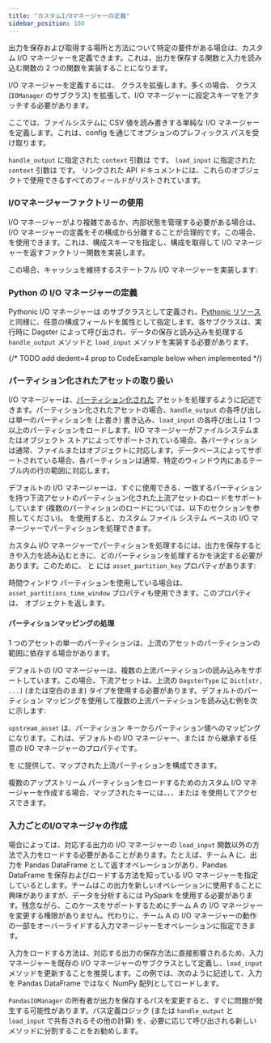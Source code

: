 ```yaml
---
title: "カスタムI/Oマネージャーの定義"
sidebar_position: 100
---
```


出力を保存および取得する場所と方法について特定の要件がある場合は、カスタム I/O マネージャーを定義できます。これは、出力を保存する関数と入力を読み込む関数の 2 つの関数を実装することになります。

I/O マネージャーを定義するには、<PyObject section="io-managers" module="dagster" object="IOManager" /> クラスを拡張します。多くの場合、<PyObject section="io-managers" module="dagster" object="ConfigurableIOManager"/> クラス (`IOManager` のサブクラス) を拡張して、I/O マネージャーに設定スキーマをアタッチする必要があります。

ここでは、ファイルシステムに CSV 値を読み書きする単純な I/O マネージャーを定義します。これは、config を通じてオプションのプレフィックス パスを受け取ります。

<CodeExample path="docs_snippets/docs_snippets/concepts/io_management/custom_io_manager.py" startAfter="start_io_manager_marker" endBefore="end_io_manager_marker" />

`handle_output` に指定された `context` 引数は <PyObject section="io-managers" module="dagster" object="OutputContext" /> です。 `load_input` に指定された `context` 引数は <PyObject section="io-managers" module="dagster" object="InputContext" /> です。 リンクされた API ドキュメントには、これらのオブジェクトで使用できるすべてのフィールドがリストされています。

### I/Oマネージャーファクトリーの使用

I/O マネージャーがより複雑であるか、内部状態を管理する必要がある場合は、I/O マネージャーの定義をその構成から分離することが合理的です。この場合、<PyObject section="io-managers" module="dagster" object="ConfigurableIOManagerFactory"/> を使用できます。これは、構成スキーマを指定し、構成を取得して I/O マネージャーを返すファクトリー関数を実装します。

この場合、キャッシュを維持するステートフル I/O マネージャーを実装します:

<CodeExample path="docs_snippets/docs_snippets/concepts/io_management/custom_io_manager.py" startAfter="start_io_manager_factory_marker" endBefore="end_io_manager_factory_marker" />

### Python の I/O マネージャーの定義

Pythonic I/O マネージャーは <PyObject section="io-managers" module="dagster" object="ConfigurableIOManager"/> のサブクラスとして定義され、[Pythonic リソース](/guides/build/external-resources/) と同様に、任意の構成フィールドを属性として指定します。各サブクラスは、実行時に Dagster によって呼び出され、データの保存と読み込みを処理する `handle_output` メソッドと `load_input` メソッドを実装する必要があります。

{/* TODO add dedent=4 prop to CodeExample below when implemented */}
<CodeExample path="docs_snippets/docs_snippets/concepts/resources/pythonic_resources.py" startAfter="start_new_io_manager" endBefore="end_new_io_manager" />

### パーティション化されたアセットの取り扱い

I/O マネージャーは、[パーティション化された](/guides/build/partitions-and-backfills/partitioning-assets) アセットを処理するように記述できます。パーティション化されたアセットの場合、`handle_output` の各呼び出しは単一のパーティションを (上書き) 書き込み、`load_input` の各呼び出しは 1 つ以上のパーティションをロードします。I/O マネージャーがファイルシステムまたはオブジェクト ストアによってサポートされている場合、各パーティションは通常、ファイルまたはオブジェクトに対応します。データベースによってサポートされている場合、各パーティションは通常、特定のウィンドウ内にあるテーブル内の行の範囲に対応します。

デフォルトの I/O マネージャーは、すぐに使用できる、一致するパーティションを持つ下流アセットのパーティション化された上流アセットのロードをサポートしています (複数のパーティションのロードについては、以下のセクションを参照してください)。<PyObject section="io-managers" module="dagster" object="UPathIOManager" /> を使用すると、カスタム ファイル システム ベースの I/O マネージャーでパーティションを処理できます。

カスタム I/O マネージャーでパーティションを処理するには、出力を保存するときや入力を読み込むときに、どのパーティションを処理するかを決定する必要があります。このために、<PyObject section="io-managers" module="dagster" object="OutputContext" /> と <PyObject section="io-managers" module="dagster" object="InputContext" /> には `asset_partition_key` プロパティがあります:

<CodeExample path="docs_snippets/docs_snippets/concepts/io_management/custom_io_manager.py" startAfter="start_partitioned_marker" endBefore="end_partitioned_marker" />

時間ウィンドウ パーティションを使用している場合は、`asset_partitions_time_window` プロパティも使用できます。このプロパティは、<PyObject section="partitions" module="dagster" object="TimeWindow" /> オブジェクトを返します。

#### パーティションマッピングの処理

1 つのアセットの単一のパーティションは、上流のアセットのパーティションの範囲に依存する場合があります。

デフォルトの I/O マネージャーは、複数の上流パーティションの読み込みをサポートしています。この場合、下流アセットは、上流の `DagsterType` に `Dict[str, ...]` (または空白のまま) タイプを使用する必要があります。デフォルトのパーティション マッピングを使用して複数の上流パーティションを読み込む例を次に示します:

<CodeExample path="docs_snippets/docs_snippets/concepts/io_management/loading_multiple_upstream_partitions.py" />

`upstream_asset` は、パーティション キーからパーティション値へのマッピングになります。これは、デフォルトの I/O マネージャー、または <PyObject section="io-managers" module="dagster" object="UPathIOManager" /> から継承する任意の I/O マネージャーのプロパティです。

<PyObject section="partitions" module="dagster" object="PartitionMapping" /> を <PyObject section="assets" module="dagster" object="AssetIn" /> に提供して、マップされた上流パーティションを構成できます。

複数のアップストリーム パーティションをロードするためのカスタム I/O マネージャーを作成する場合、マップされたキーには、<PyObject section="io-managers" module="dagster" object="InputContext" method="asset_partition_keys" />、<PyObject section="io-managers" module="dagster" object="InputContext" method="asset_partition_key_range" />、または <PyObject section="io-managers" module="dagster" object="InputContext" method="asset_partitions_time_window" /> を使用してアクセスできます。

### 入力ごとのI/Oマネージャの作成

場合によっては、対応する出力の I/O マネージャーの `load_input` 関数以外の方法で入力をロードする必要があることがあります。たとえば、チーム A に、出力を Pandas DataFrame として返すオペレーションがあり、Pandas DataFrame を保存およびロードする方法を知っている I/O マネージャーを指定しているとします。チームはこの出力を新しいオペレーションに使用することに興味がありますが、データを分析するには PySpark を使用する必要があります。残念ながら、このケースをサポートするためにチーム A の I/O マネージャーを変更する権限がありません。代わりに、チーム A の I/O マネージャーの動作の一部をオーバーライドする入力マネージャーをオペレーションに指定できます。

入力をロードする方法は、対応する出力の保存方法に直接影響されるため、入力マネージャーを既存の I/O マネージャーのサブクラスとして定義し、`load_input` メソッドを更新することを推奨します。この例では、次のように記述して、入力を Pandas DataFrame ではなく NumPy 配列としてロードします。

<CodeExample path="docs_snippets/docs_snippets/concepts/io_management/input_managers.py" startAfter="start_plain_input_manager" endBefore="end_plain_input_manager" />

`PandasIOManager` の所有者が出力を保存するパスを変更すると、すぐに問題が発生する可能性があります。パス定義ロジック (または `handle_output` と `load_input` で共有されるその他の計算) を、必要に応じて呼び出される新しいメソッドに分割することをお勧めします。

<CodeExample path="docs_snippets/docs_snippets/concepts/io_management/input_managers.py" startAfter="start_better_input_manager" endBefore="end_better_input_manager" />
